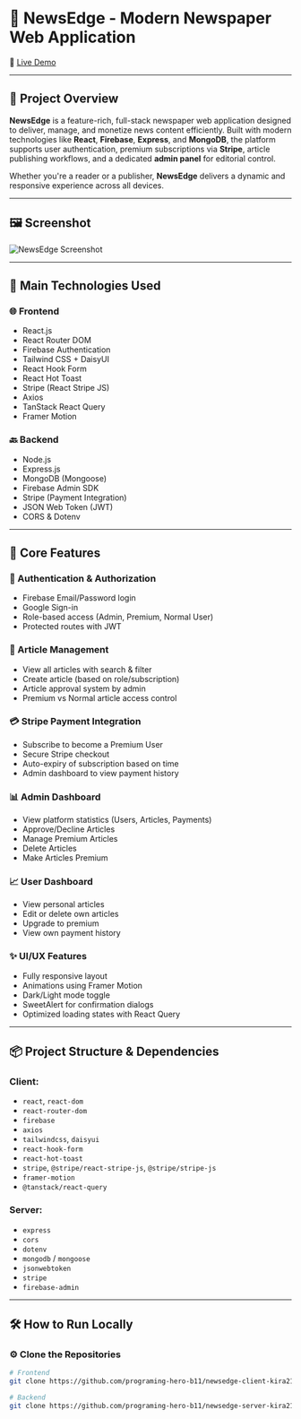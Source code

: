 # 📰 NewsEdge - Modern Newspaper Web Application

🔗 [Live Demo](https://newsedge-fb8f6.web.app/)

---

## 🧾 Project Overview

**NewsEdge** is a feature-rich, full-stack newspaper web application designed to deliver, manage, and monetize news content efficiently. Built with modern technologies like **React**, **Firebase**, **Express**, and **MongoDB**, the platform supports user authentication, premium subscriptions via **Stripe**, article publishing workflows, and a dedicated **admin panel** for editorial control.

Whether you're a reader or a publisher, **NewsEdge** delivers a dynamic and responsive experience across all devices.

---

## 🖼️ Screenshot

![NewsEdge Screenshot](https://ibb.co/gMPN2Bzz)
<!-- Replace with your actual screenshot if different -->

---

## 🔧 Main Technologies Used

### 🌐 Frontend
- React.js
- React Router DOM
- Firebase Authentication
- Tailwind CSS + DaisyUI
- React Hook Form
- React Hot Toast
- Stripe (React Stripe JS)
- Axios
- TanStack React Query
- Framer Motion

### 🔙 Backend
- Node.js
- Express.js
- MongoDB (Mongoose)
- Firebase Admin SDK
- Stripe (Payment Integration)
- JSON Web Token (JWT)
- CORS & Dotenv

---

## 🚀 Core Features

### 👤 Authentication & Authorization
- Firebase Email/Password login
- Google Sign-in
- Role-based access (Admin, Premium, Normal User)
- Protected routes with JWT

### 📰 Article Management
- View all articles with search & filter
- Create article (based on role/subscription)
- Article approval system by admin
- Premium vs Normal article access control

### 💳 Stripe Payment Integration
- Subscribe to become a Premium User
- Secure Stripe checkout
- Auto-expiry of subscription based on time
- Admin dashboard to view payment history

### 📊 Admin Dashboard
- View platform statistics (Users, Articles, Payments)
- Approve/Decline Articles
- Manage Premium Articles
- Delete Articles
- Make Articles Premium

### 📈 User Dashboard
- View personal articles
- Edit or delete own articles
- Upgrade to premium
- View own payment history

### ✨ UI/UX Features
- Fully responsive layout
- Animations using Framer Motion
- Dark/Light mode toggle
- SweetAlert for confirmation dialogs
- Optimized loading states with React Query

---

## 📦 Project Structure & Dependencies

### Client:
- `react`, `react-dom`
- `react-router-dom`
- `firebase`
- `axios`
- `tailwindcss`, `daisyui`
- `react-hook-form`
- `react-hot-toast`
- `stripe`, `@stripe/react-stripe-js`, `@stripe/stripe-js`
- `framer-motion`
- `@tanstack/react-query`

### Server:
- `express`
- `cors`
- `dotenv`
- `mongodb` / `mongoose`
- `jsonwebtoken`
- `stripe`
- `firebase-admin`

---

## 🛠️ How to Run Locally

### ⚙️ Clone the Repositories

```bash
# Frontend
git clone https://github.com/programing-hero-b11/newsedge-client-kira217-cyber

# Backend
git clone https://github.com/programing-hero-b11/newsedge-server-kira217-cyber

